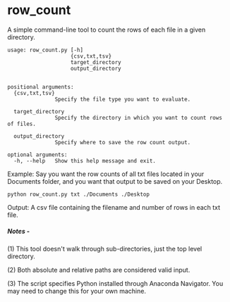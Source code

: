 # row_count
A simple command-line tool to count the rows of each file in a given directory. 


```
usage: row_count.py [-h]
                    {csv,txt,tsv}
                    target_directory
                    output_directory


positional arguments:
  {csv,txt,tsv}
               Specify the file type you want to evaluate.
               
  target_directory
               Specify the directory in which you want to count rows of files.
               
  output_directory
               Specify where to save the row count output.

optional arguments:
  -h, --help   Show this help message and exit.
```



Example: Say you want the row counts of all txt files located in your Documents folder, and you want that output to be saved on your Desktop.

```
python row_count.py txt ./Documents ./Desktop 
```

Output: A csv file containing the filename and number of rows in each txt file.





##### Notes - 
(1) This tool doesn't walk through sub-directories, just the top level directory.

(2) Both absolute and relative paths are considered valid input.

(3) The script specifies Python installed through Anaconda Navigator. You may need to change this for your own machine.
